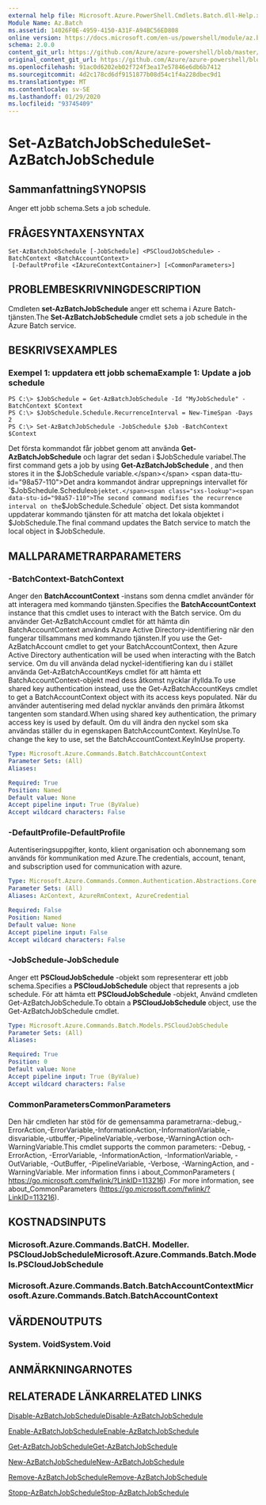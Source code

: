 ```yaml
---
external help file: Microsoft.Azure.PowerShell.Cmdlets.Batch.dll-Help.xml
Module Name: Az.Batch
ms.assetid: 14026F0E-4959-4150-A31F-A94BC56ED808
online version: https://docs.microsoft.com/en-us/powershell/module/az.batch/set-azbatchjobschedule
schema: 2.0.0
content_git_url: https://github.com/Azure/azure-powershell/blob/master/src/Batch/Batch/help/Set-AzBatchJobSchedule.md
original_content_git_url: https://github.com/Azure/azure-powershell/blob/master/src/Batch/Batch/help/Set-AzBatchJobSchedule.md
ms.openlocfilehash: 91ac0d6202eb02f724f3ea17e57846e6db6b7412
ms.sourcegitcommit: 4d2c178cd6df9151877b08d54c1f4a228dbec9d1
ms.translationtype: MT
ms.contentlocale: sv-SE
ms.lasthandoff: 01/29/2020
ms.locfileid: "93745409"
---
```

# <span data-ttu-id="98a57-101">Set-AzBatchJobSchedule</span><span class="sxs-lookup"><span data-stu-id="98a57-101">Set-AzBatchJobSchedule</span></span>

## <span data-ttu-id="98a57-102">Sammanfattning</span><span class="sxs-lookup"><span data-stu-id="98a57-102">SYNOPSIS</span></span>
<span data-ttu-id="98a57-103">Anger ett jobb schema.</span><span class="sxs-lookup"><span data-stu-id="98a57-103">Sets a job schedule.</span></span>

## <span data-ttu-id="98a57-104">FRÅGESYNTAXEN</span><span class="sxs-lookup"><span data-stu-id="98a57-104">SYNTAX</span></span>

```
Set-AzBatchJobSchedule [-JobSchedule] <PSCloudJobSchedule> -BatchContext <BatchAccountContext>
 [-DefaultProfile <IAzureContextContainer>] [<CommonParameters>]
```

## <span data-ttu-id="98a57-105">PROBLEMBESKRIVNING</span><span class="sxs-lookup"><span data-stu-id="98a57-105">DESCRIPTION</span></span>
<span data-ttu-id="98a57-106">Cmdleten **set-AzBatchJobSchedule** anger ett schema i Azure Batch-tjänsten.</span><span class="sxs-lookup"><span data-stu-id="98a57-106">The **Set-AzBatchJobSchedule** cmdlet sets a job schedule in the Azure Batch service.</span></span>

## <span data-ttu-id="98a57-107">BESKRIVS</span><span class="sxs-lookup"><span data-stu-id="98a57-107">EXAMPLES</span></span>

### <span data-ttu-id="98a57-108">Exempel 1: uppdatera ett jobb schema</span><span class="sxs-lookup"><span data-stu-id="98a57-108">Example 1: Update a job schedule</span></span>
```
PS C:\> $JobSchedule = Get-AzBatchJobSchedule -Id "MyJobSchedule" -BatchContext $Context
PS C:\> $JobSchedule.Schedule.RecurrenceInterval = New-TimeSpan -Days 2
PS C:\> Set-AzBatchJobSchedule -JobSchedule $Job -BatchContext $Context
```

<span data-ttu-id="98a57-109">Det första kommandot får jobbet genom att använda **Get-AzBatchJobSchedule** och lagrar det sedan i $JobSchedule variabel.</span><span class="sxs-lookup"><span data-stu-id="98a57-109">The first command gets a job by using **Get-AzBatchJobSchedule** , and then stores it in the $JobSchedule variable.</span></span>
<span data-ttu-id="98a57-110">Det andra kommandot ändrar upprepnings intervallet för `$JobSchedule.Schedule` objektet.</span><span class="sxs-lookup"><span data-stu-id="98a57-110">The second command modifies the recurrence interval on the `$JobSchedule.Schedule` object.</span></span>
<span data-ttu-id="98a57-111">Det sista kommandot uppdaterar kommando tjänsten för att matcha det lokala objektet i $JobSchedule.</span><span class="sxs-lookup"><span data-stu-id="98a57-111">The final command updates the Batch service to match the local object in $JobSchedule.</span></span>

## <span data-ttu-id="98a57-112">MALLPARAMETRAR</span><span class="sxs-lookup"><span data-stu-id="98a57-112">PARAMETERS</span></span>

### <span data-ttu-id="98a57-113">-BatchContext</span><span class="sxs-lookup"><span data-stu-id="98a57-113">-BatchContext</span></span>
<span data-ttu-id="98a57-114">Anger den **BatchAccountContext** -instans som denna cmdlet använder för att interagera med kommando tjänsten.</span><span class="sxs-lookup"><span data-stu-id="98a57-114">Specifies the **BatchAccountContext** instance that this cmdlet uses to interact with the Batch service.</span></span>
<span data-ttu-id="98a57-115">Om du använder Get-AzBatchAccount cmdlet för att hämta din BatchAccountContext används Azure Active Directory-identifiering när den fungerar tillsammans med kommando tjänsten.</span><span class="sxs-lookup"><span data-stu-id="98a57-115">If you use the Get-AzBatchAccount cmdlet to get your BatchAccountContext, then Azure Active Directory authentication will be used when interacting with the Batch service.</span></span> <span data-ttu-id="98a57-116">Om du vill använda delad nyckel-identifiering kan du i stället använda Get-AzBatchAccountKeys cmdlet för att hämta ett BatchAccountContext-objekt med dess åtkomst nycklar ifyllda.</span><span class="sxs-lookup"><span data-stu-id="98a57-116">To use shared key authentication instead, use the Get-AzBatchAccountKeys cmdlet to get a BatchAccountContext object with its access keys populated.</span></span> <span data-ttu-id="98a57-117">När du använder autentisering med delad nycklar används den primära åtkomst tangenten som standard.</span><span class="sxs-lookup"><span data-stu-id="98a57-117">When using shared key authentication, the primary access key is used by default.</span></span> <span data-ttu-id="98a57-118">Om du vill ändra den nyckel som ska användas ställer du in egenskapen BatchAccountContext. KeyInUse.</span><span class="sxs-lookup"><span data-stu-id="98a57-118">To change the key to use, set the BatchAccountContext.KeyInUse property.</span></span>

```yaml
Type: Microsoft.Azure.Commands.Batch.BatchAccountContext
Parameter Sets: (All)
Aliases:

Required: True
Position: Named
Default value: None
Accept pipeline input: True (ByValue)
Accept wildcard characters: False
```

### <span data-ttu-id="98a57-119">-DefaultProfile</span><span class="sxs-lookup"><span data-stu-id="98a57-119">-DefaultProfile</span></span>
<span data-ttu-id="98a57-120">Autentiseringsuppgifter, konto, klient organisation och abonnemang som används för kommunikation med Azure.</span><span class="sxs-lookup"><span data-stu-id="98a57-120">The credentials, account, tenant, and subscription used for communication with azure.</span></span>

```yaml
Type: Microsoft.Azure.Commands.Common.Authentication.Abstractions.Core.IAzureContextContainer
Parameter Sets: (All)
Aliases: AzContext, AzureRmContext, AzureCredential

Required: False
Position: Named
Default value: None
Accept pipeline input: False
Accept wildcard characters: False
```

### <span data-ttu-id="98a57-121">-JobSchedule</span><span class="sxs-lookup"><span data-stu-id="98a57-121">-JobSchedule</span></span>
<span data-ttu-id="98a57-122">Anger ett **PSCloudJobSchedule** -objekt som representerar ett jobb schema.</span><span class="sxs-lookup"><span data-stu-id="98a57-122">Specifies a **PSCloudJobSchedule** object that represents a job schedule.</span></span>
<span data-ttu-id="98a57-123">För att hämta ett **PSCloudJobSchedule** -objekt, Använd cmdleten Get-AzBatchJobSchedule.</span><span class="sxs-lookup"><span data-stu-id="98a57-123">To obtain a **PSCloudJobSchedule** object, use the Get-AzBatchJobSchedule cmdlet.</span></span>

```yaml
Type: Microsoft.Azure.Commands.Batch.Models.PSCloudJobSchedule
Parameter Sets: (All)
Aliases:

Required: True
Position: 0
Default value: None
Accept pipeline input: True (ByValue)
Accept wildcard characters: False
```

### <span data-ttu-id="98a57-124">CommonParameters</span><span class="sxs-lookup"><span data-stu-id="98a57-124">CommonParameters</span></span>
<span data-ttu-id="98a57-125">Den här cmdleten har stöd för de gemensamma parametrarna:-debug,-ErrorAction,-ErrorVariable,-InformationAction,-InformationVariable,-disvariable,-utbuffer,-PipelineVariable,-verbose,-WarningAction och-WarningVariable.</span><span class="sxs-lookup"><span data-stu-id="98a57-125">This cmdlet supports the common parameters: -Debug, -ErrorAction, -ErrorVariable, -InformationAction, -InformationVariable, -OutVariable, -OutBuffer, -PipelineVariable, -Verbose, -WarningAction, and -WarningVariable.</span></span> <span data-ttu-id="98a57-126">Mer information finns i about_CommonParameters ( https://go.microsoft.com/fwlink/?LinkID=113216) .</span><span class="sxs-lookup"><span data-stu-id="98a57-126">For more information, see about_CommonParameters (https://go.microsoft.com/fwlink/?LinkID=113216).</span></span>

## <span data-ttu-id="98a57-127">KOSTNADS</span><span class="sxs-lookup"><span data-stu-id="98a57-127">INPUTS</span></span>

### <span data-ttu-id="98a57-128">Microsoft.Azure.Commands.BatCH. Modeller. PSCloudJobSchedule</span><span class="sxs-lookup"><span data-stu-id="98a57-128">Microsoft.Azure.Commands.Batch.Models.PSCloudJobSchedule</span></span>

### <span data-ttu-id="98a57-129">Microsoft.Azure.Commands.Batch.BatchAccountContext</span><span class="sxs-lookup"><span data-stu-id="98a57-129">Microsoft.Azure.Commands.Batch.BatchAccountContext</span></span>

## <span data-ttu-id="98a57-130">VÄRDEN</span><span class="sxs-lookup"><span data-stu-id="98a57-130">OUTPUTS</span></span>

### <span data-ttu-id="98a57-131">System. Void</span><span class="sxs-lookup"><span data-stu-id="98a57-131">System.Void</span></span>

## <span data-ttu-id="98a57-132">ANMÄRKNINGAR</span><span class="sxs-lookup"><span data-stu-id="98a57-132">NOTES</span></span>

## <span data-ttu-id="98a57-133">RELATERADE LÄNKAR</span><span class="sxs-lookup"><span data-stu-id="98a57-133">RELATED LINKS</span></span>

[<span data-ttu-id="98a57-134">Disable-AzBatchJobSchedule</span><span class="sxs-lookup"><span data-stu-id="98a57-134">Disable-AzBatchJobSchedule</span></span>](./Disable-AzBatchJobSchedule.md)

[<span data-ttu-id="98a57-135">Enable-AzBatchJobSchedule</span><span class="sxs-lookup"><span data-stu-id="98a57-135">Enable-AzBatchJobSchedule</span></span>](./Enable-AzBatchJobSchedule.md)

[<span data-ttu-id="98a57-136">Get-AzBatchJobSchedule</span><span class="sxs-lookup"><span data-stu-id="98a57-136">Get-AzBatchJobSchedule</span></span>](./Get-AzBatchJobSchedule.md)

[<span data-ttu-id="98a57-137">New-AzBatchJobSchedule</span><span class="sxs-lookup"><span data-stu-id="98a57-137">New-AzBatchJobSchedule</span></span>](./New-AzBatchJobSchedule.md)

[<span data-ttu-id="98a57-138">Remove-AzBatchJobSchedule</span><span class="sxs-lookup"><span data-stu-id="98a57-138">Remove-AzBatchJobSchedule</span></span>](./Remove-AzBatchJobSchedule.md)

[<span data-ttu-id="98a57-139">Stopp-AzBatchJobSchedule</span><span class="sxs-lookup"><span data-stu-id="98a57-139">Stop-AzBatchJobSchedule</span></span>](./Stop-AzBatchJobSchedule.md)


